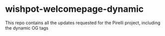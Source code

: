 wishpot-welcomepage-dynamic
===========================

This repo contains all the updates requested for the Pirelli project, including the dynamic OG tags